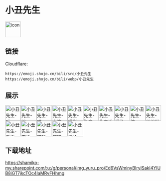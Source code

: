 # 小丑先生
<img src="https://emoji.shojo.cn/bili/src/小丑先生/icon.png" width="50" height="50" alt="icon">

## 链接
Cloudflare:
```
https://emoji.shojo.cn/bili/src/小丑先生
https://emoji.shojo.cn/bili/webp/小丑先生
```
## 展示
<img src="https://emoji.shojo.cn/bili/src/小丑先生/小丑先生-呃.png" width="50" height="50" alt="小丑先生-呃"><img src="https://emoji.shojo.cn/bili/src/小丑先生/小丑先生-哭.png" width="50" height="50" alt="小丑先生-哭"><img src="https://emoji.shojo.cn/bili/src/小丑先生/小丑先生-喵~.png" width="50" height="50" alt="小丑先生-喵~"><img src="https://emoji.shojo.cn/bili/src/小丑先生/小丑先生-大笑.png" width="50" height="50" alt="小丑先生-大笑"><img src="https://emoji.shojo.cn/bili/src/小丑先生/小丑先生-噗滋.png" width="50" height="50" alt="小丑先生-噗滋"><img src="https://emoji.shojo.cn/bili/src/小丑先生/小丑先生-微笑.png" width="50" height="50" alt="小丑先生-微笑"><img src="https://emoji.shojo.cn/bili/src/小丑先生/小丑先生-失去语言.png" width="50" height="50" alt="小丑先生-失去语言"><img src="https://emoji.shojo.cn/bili/src/小丑先生/小丑先生-爱了.png" width="50" height="50" alt="小丑先生-爱了"><img src="https://emoji.shojo.cn/bili/src/小丑先生/小丑先生-惊.png" width="50" height="50" alt="小丑先生-惊"><img src="https://emoji.shojo.cn/bili/src/小丑先生/小丑先生-骂骂咧咧.png" width="50" height="50" alt="小丑先生-骂骂咧咧"><img src="https://emoji.shojo.cn/bili/src/小丑先生/小丑先生-熬夜.png" width="50" height="50" alt="小丑先生-熬夜"><img src="https://emoji.shojo.cn/bili/src/小丑先生/小丑先生-离魂.png" width="50" height="50" alt="小丑先生-离魂"><img src="https://emoji.shojo.cn/bili/src/小丑先生/小丑先生-阴暗.png" width="50" height="50" alt="小丑先生-阴暗"><img src="https://emoji.shojo.cn/bili/src/小丑先生/小丑先生-嘿嘿.png" width="50" height="50" alt="小丑先生-嘿嘿"><img src="https://emoji.shojo.cn/bili/src/小丑先生/小丑先生-嘶哈.png" width="50" height="50" alt="小丑先生-嘶哈">

## 下载地址

https://shamiko-my.sharepoint.com/:u:/g/personal/img_yuru_pro/Ed6VsWminyBIryISakI4YlUB8iGT7jkcTOc4laMRvFHhmg